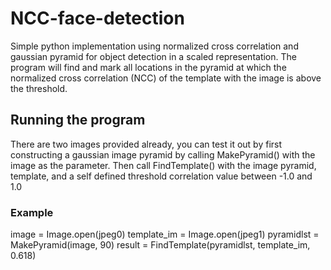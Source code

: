 
# NCC-face-detection

Simple python implementation using normalized cross correlation and gaussian pyramid for object detection in a scaled representation. The program will find and mark all locations in the pyramid at which the normalized cross correlation (NCC) of the template with the image is above the threshold.

## Running the program 

There are two images provided already, you can test it out by first constructing a gaussian image pyramid by calling MakePyramid() with the image as the parameter. Then call FindTemplate() with the image pyramid, template, and a self defined threshold correlation value between -1.0 and 1.0

### Example

image = Image.open(jpeg0)
template_im = Image.open(jpeg1)
pyramidlst = MakePyramid(image, 90)
result = FindTemplate(pyramidlst, template_im, 0.618)


